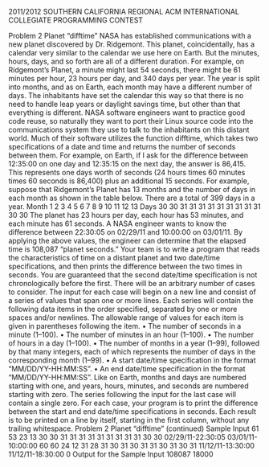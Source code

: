 2011/2012 SOUTHERN CALIFORNIA REGIONAL
ACM INTERNATIONAL COLLEGIATE PROGRAMMING CONTEST



Problem 2
Planet “difftime”
NASA has established communications with a new planet discovered by Dr. Ridgemont. This planet,
coincidentally, has a calendar very similar to the calendar we use here on Earth. But the minutes, hours,
days, and so forth are all of a different duration. For example, on Ridgemont’s Planet, a minute might last
54 seconds, there might be 61 minutes per hour, 23 hours per day, and 340 days per year. The year is split
into months, and as on Earth, each month may have a different number of days. The inhabitants have set
the calendar this way so that there is no need to handle leap years or daylight savings time, but other than
that everything is different.
NASA software engineers want to practice good code reuse, so naturally they want to port their Linux
source code into the communications system they use to talk to the inhabitants on this distant world. Much
of their software utilizes the function difftime, which takes two specifications of a date and time and returns
the number of seconds between them. For example, on Earth, if I ask for the difference between 12:35:00 on
one day and 12:35:15 on the next day, the answer is 86,415. This represents one days worth of seconds (24
hours times 60 minutes times 60 seconds is 86,400) plus an additional 15 seconds.
For example, suppose that Ridgemont’s Planet has 13 months and the number of days in each month
as shown in the table below. There are a total of 399 days in a year.
Month 1 2 3 4 5 6 7 8 9 10 11 12 13
Days 30 30 31 31 31 31 31 31 31 31 31 30 30
The planet has 23 hours per day, each hour has 53 minutes, and each minute has 61 seconds.
A NASA engineer wants to know the difference between 22:30:05 on 02/29/11 and 10:00:00 on 03/01/11.
By applying the above values, the engineer can determine that the elapsed time is 108,087 “planet seconds.”
Your team is to write a program that reads the characteristics of time on a distant planet and two
date/time specifications, and then prints the difference between the two times in seconds. You are guaranteed
that the second date/time specification is not chronologically before the first.
There will be an arbitrary number of cases to consider. The input for each case will begin on a new
line and consist of a series of values that span one or more lines. Each series will contain the following data
items in the order specified, separated by one or more spaces and/or newlines. The allowable range of values
for each item is given in parentheses following the item.
• The number of seconds in a minute (1–100).
• The number of minutes in an hour (1–100).
• The number of hours in a day (1–100).
• The number of months in a year (1–99), followed by that many integers, each of which represents the
number of days in the corresponding month (1–99).
• A start date/time specification in the format “MM/DD/YY-HH:MM:SS”.
• An end date/time specification in the format “MM/DD/YY-HH:MM:SS”.
Like on Earth, months and days are numbered starting with one, and years, hours, minutes, and seconds
are numbered starting with zero. The series following the input for the last case will contain a single zero.
For each case, your program is to print the difference between the start and end date/time specifications
in seconds. Each result is to be printed on a line by itself, starting in the first column, without any trailing
whitespace.
Problem 2
Planet “difftime” (continued)
Sample Input
61 53 23 13 30 30 31 31 31 31 31 31 31 31 31 30 30 02/29/11-22:30:05
03/01/11-10:00:00
60 60 24 12 31 28 31 30 31 30 31 31 30 31 30 31
11/12/11-13:30:00 11/12/11-18:30:00
0
Output for the Sample Input
108087
18000
